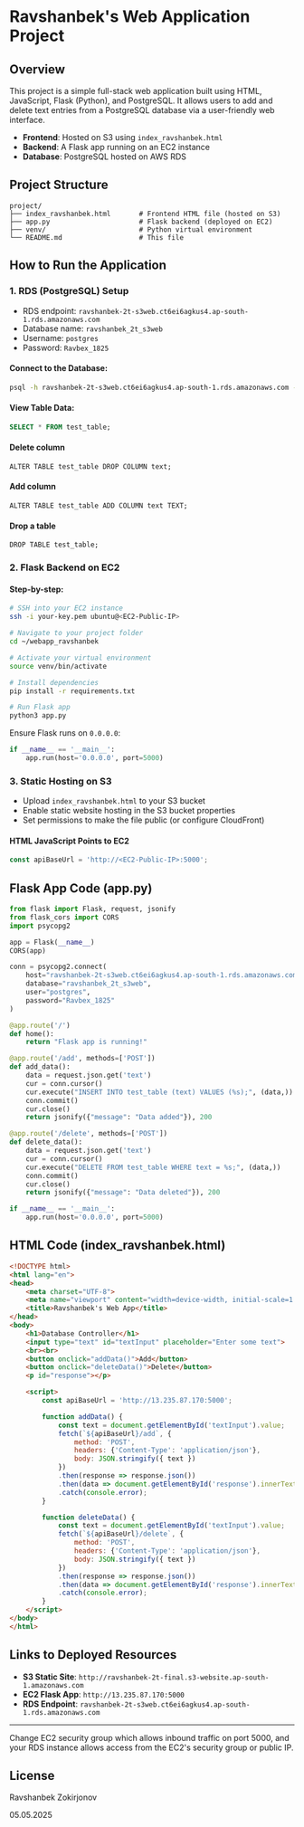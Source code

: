 # Ravshanbek's Web Application Project

## Overview

This project is a simple full-stack web application built using HTML, JavaScript, Flask (Python), and PostgreSQL. It allows users to add and delete text entries from a PostgreSQL database via a user-friendly web interface.

* **Frontend**: Hosted on S3 using `index_ravshanbek.html`
* **Backend**: A Flask app running on an EC2 instance
* **Database**: PostgreSQL hosted on AWS RDS

## Project Structure

```
project/
├── index_ravshanbek.html       # Frontend HTML file (hosted on S3)
├── app.py                      # Flask backend (deployed on EC2)
├── venv/                       # Python virtual environment
└── README.md                   # This file
```

## How to Run the Application

### 1. RDS (PostgreSQL) Setup

* RDS endpoint: `ravshanbek-2t-s3web.ct6ei6agkus4.ap-south-1.rds.amazonaws.com`
* Database name: `ravshanbek_2t_s3web`
* Username: `postgres`
* Password: `Ravbex_1825`

#### Connect to the Database:

```bash
psql -h ravshanbek-2t-s3web.ct6ei6agkus4.ap-south-1.rds.amazonaws.com -U postgres -d ravshanbek_2t_s3web
```

#### View Table Data:

```sql
SELECT * FROM test_table;
```
#### Delete column
```
ALTER TABLE test_table DROP COLUMN text;
```
#### Add column
```
ALTER TABLE test_table ADD COLUMN text TEXT;
```
#### Drop a table
```
DROP TABLE test_table;
```


### 2. Flask Backend on EC2

#### Step-by-step:

```bash
# SSH into your EC2 instance
ssh -i your-key.pem ubuntu@<EC2-Public-IP>

# Navigate to your project folder
cd ~/webapp_ravshanbek

# Activate your virtual environment
source venv/bin/activate

# Install dependencies
pip install -r requirements.txt

# Run Flask app
python3 app.py
```

Ensure Flask runs on `0.0.0.0`:

```python
if __name__ == '__main__':
    app.run(host='0.0.0.0', port=5000)
```

### 3. Static Hosting on S3

* Upload `index_ravshanbek.html` to your S3 bucket
* Enable static website hosting in the S3 bucket properties
* Set permissions to make the file public (or configure CloudFront)

#### HTML JavaScript Points to EC2

```javascript
const apiBaseUrl = 'http://<EC2-Public-IP>:5000';
```

## Flask App Code (app.py)

```python
from flask import Flask, request, jsonify
from flask_cors import CORS
import psycopg2

app = Flask(__name__)
CORS(app)

conn = psycopg2.connect(
    host="ravshanbek-2t-s3web.ct6ei6agkus4.ap-south-1.rds.amazonaws.com",
    database="ravshanbek_2t_s3web",
    user="postgres",
    password="Ravbex_1825"
)

@app.route('/')
def home():
    return "Flask app is running!"

@app.route('/add', methods=['POST'])
def add_data():
    data = request.json.get('text')
    cur = conn.cursor()
    cur.execute("INSERT INTO test_table (text) VALUES (%s);", (data,))
    conn.commit()
    cur.close()
    return jsonify({"message": "Data added"}), 200

@app.route('/delete', methods=['POST'])
def delete_data():
    data = request.json.get('text')
    cur = conn.cursor()
    cur.execute("DELETE FROM test_table WHERE text = %s;", (data,))
    conn.commit()
    cur.close()
    return jsonify({"message": "Data deleted"}), 200

if __name__ == '__main__':
    app.run(host='0.0.0.0', port=5000)
```

## HTML Code (index\_ravshanbek.html)

```html
<!DOCTYPE html>
<html lang="en">
<head>
    <meta charset="UTF-8">
    <meta name="viewport" content="width=device-width, initial-scale=1.0">
    <title>Ravshanbek's Web App</title>
</head>
<body>
    <h1>Database Controller</h1>
    <input type="text" id="textInput" placeholder="Enter some text">
    <br><br>
    <button onclick="addData()">Add</button>
    <button onclick="deleteData()">Delete</button>
    <p id="response"></p>

    <script>
        const apiBaseUrl = 'http://13.235.87.170:5000';

        function addData() {
            const text = document.getElementById('textInput').value;
            fetch(`${apiBaseUrl}/add`, {
                method: 'POST',
                headers: {'Content-Type': 'application/json'},
                body: JSON.stringify({ text })
            })
            .then(response => response.json())
            .then(data => document.getElementById('response').innerText = data.message)
            .catch(console.error);
        }

        function deleteData() {
            const text = document.getElementById('textInput').value;
            fetch(`${apiBaseUrl}/delete`, {
                method: 'POST',
                headers: {'Content-Type': 'application/json'},
                body: JSON.stringify({ text })
            })
            .then(response => response.json())
            .then(data => document.getElementById('response').innerText = data.message)
            .catch(console.error);
        }
    </script>
</body>
</html>
```

## Links to Deployed Resources

* **S3 Static Site**: `http://ravshanbek-2t-final.s3-website.ap-south-1.amazonaws.com`
* **EC2 Flask App**: `http://13.235.87.170:5000`
* **RDS Endpoint**: `ravshanbek-2t-s3web.ct6ei6agkus4.ap-south-1.rds.amazonaws.com`

---

Change EC2 security group which allows inbound traffic on port 5000, and your RDS instance allows access from the EC2's security group or public IP.

## License
Ravshanbek Zokirjonov

05.05.2025
